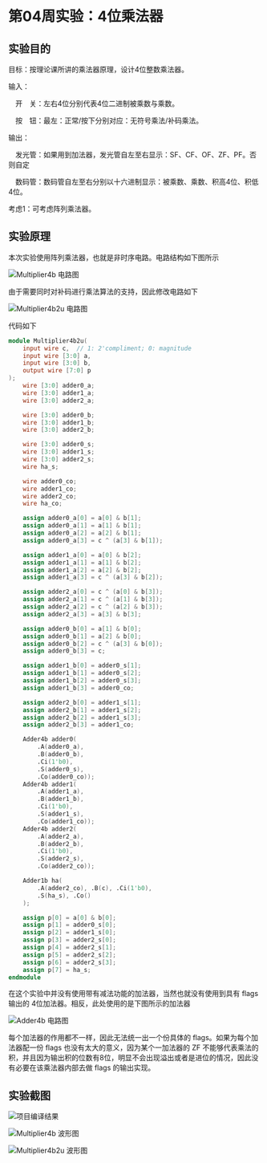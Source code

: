 # 第04周实验：4位乘法器

## 实验目的

目标：按理论课所讲的乘法器原理，设计4位整数乘法器。

输入：

　开　关：左右4位分别代表4位二进制被乘数与乘数。

　按　钮：最左：正常/按下分别对应：无符号乘法/补码乘法。

输出：

　发光管：如果用到加法器，发光管自左至右显示：SF、CF、OF、ZF、PF。否则自定

　数码管：数码管自左至右分别以十六进制显示：被乘数、乘数、积高4位、积低4位。

考虑1：可考虑阵列乘法器。

## 实验原理

本次实验使用阵列乘法器，也就是非时序电路。电路结构如下图所示

![Multiplier4b 电路图](img/2020-03-23-01-02-58.png)

由于需要同时对补码进行乘法算法的支持，因此修改电路如下

![Multiplier4b2u 电路图](img/2020-03-23-11-19-49.png)

代码如下

```verilog
module Multiplier4b2u(
    input wire c,  // 1: 2'compliment; 0: magnitude
    input wire [3:0] a,
    input wire [3:0] b,
    output wire [7:0] p
);
    wire [3:0] adder0_a;
    wire [3:0] adder1_a;
    wire [3:0] adder2_a;

    wire [3:0] adder0_b;
    wire [3:0] adder1_b;
    wire [3:0] adder2_b;

    wire [3:0] adder0_s;
    wire [3:0] adder1_s;
    wire [3:0] adder2_s;
    wire ha_s;

    wire adder0_co;
    wire adder1_co;
    wire adder2_co;
    wire ha_co;

    assign adder0_a[0] = a[0] & b[1];
    assign adder0_a[1] = a[1] & b[1];
    assign adder0_a[2] = a[2] & b[1];
    assign adder0_a[3] = c ^ (a[3] & b[1]);

    assign adder1_a[0] = a[0] & b[2];
    assign adder1_a[1] = a[1] & b[2];
    assign adder1_a[2] = a[2] & b[2];
    assign adder1_a[3] = c ^ (a[3] & b[2]);

    assign adder2_a[0] = c ^ (a[0] & b[3]);
    assign adder2_a[1] = c ^ (a[1] & b[3]);
    assign adder2_a[2] = c ^ (a[2] & b[3]);
    assign adder2_a[3] = a[3] & b[3];

    assign adder0_b[0] = a[1] & b[0];
    assign adder0_b[1] = a[2] & b[0];
    assign adder0_b[2] = c ^ (a[3] & b[0]);
    assign adder0_b[3] = c;

    assign adder1_b[0] = adder0_s[1];
    assign adder1_b[1] = adder0_s[2];
    assign adder1_b[2] = adder0_s[3];
    assign adder1_b[3] = adder0_co;

    assign adder2_b[0] = adder1_s[1];
    assign adder2_b[1] = adder1_s[2];
    assign adder2_b[2] = adder1_s[3];
    assign adder2_b[3] = adder1_co;

    Adder4b adder0(
        .A(adder0_a),
        .B(adder0_b),
        .Ci(1'b0),
        .S(adder0_s), 
        .Co(adder0_co));
    Adder4b adder1(
        .A(adder1_a),
        .B(adder1_b),
        .Ci(1'b0),
        .S(adder1_s), 
        .Co(adder1_co));
    Adder4b adder2(
        .A(adder2_a),
        .B(adder2_b),
        .Ci(1'b0),
        .S(adder2_s), 
        .Co(adder2_co));

    Adder1b ha(
        .A(adder2_co), .B(c), .Ci(1'b0),
        .S(ha_s), .Co()
    );

    assign p[0] = a[0] & b[0];
    assign p[1] = adder0_s[0];
    assign p[2] = adder1_s[0];
    assign p[3] = adder2_s[0];
    assign p[4] = adder2_s[1];
    assign p[5] = adder2_s[2];
    assign p[6] = adder2_s[3];
    assign p[7] = ha_s;
endmodule
```

在这个实验中并没有使用带有减法功能的加法器，当然也就没有使用到具有 flags 输出的 4位加法器。相反，此处使用的是下图所示的加法器

![Adder4b 电路图](img/2020-03-23-01-08-17.png)

每个加法器的作用都不一样，因此无法统一出一个份具体的 flags。如果为每个加法器配一份 flags 也没有太大的意义，因为某个一加法器的 ZF 不能够代表乘法的积，并且因为输出积的位数有8位，明显不会出现溢出或者是进位的情况，因此没有必要在该乘法器内部去做 flags 的输出实现。

## 实验截图

![项目编译结果](img/2020-03-23-11-34-21.png)

![Multiplier4b 波形图](img/2020-03-23-01-00-17.png)

![Multiplier4b2u 波形图](img/2020-03-23-11-17-47.png)
